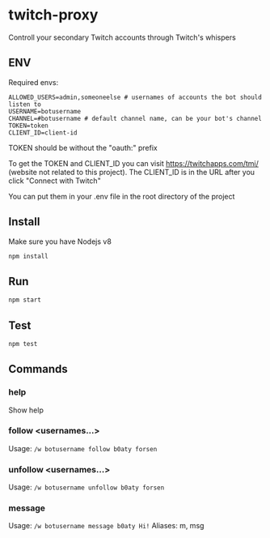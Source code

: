 # twitch-proxy
Controll your secondary Twitch accounts through Twitch's whispers

## ENV
Required envs:
```
ALLOWED_USERS=admin,someoneelse # usernames of accounts the bot should listen to
USERNAME=botusername
CHANNEL=#botusername # default channel name, can be your bot's channel
TOKEN=token
CLIENT_ID=client-id
```

TOKEN should be without the "oauth:" prefix

To get the TOKEN and CLIENT_ID you can visit https://twitchapps.com/tmi/ (website not related to this project). The CLIENT_ID is in the URL after you click "Connect with Twitch"

You can put them in your .env file in the root directory of the project

## Install
Make sure you have Nodejs v8
```bash
npm install
```

## Run
```bash
npm start
```

## Test
```bash
npm test
```

## Commands

### help
Show help

### follow <usernames...>
Usage: `/w botusername follow b0aty forsen`

### unfollow <usernames...>
Usage: `/w botusername unfollow b0aty forsen`

### message <channel> <text>
Usage: `/w botusername message b0aty Hi!`
Aliases: m, msg
